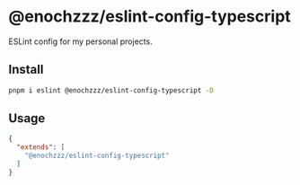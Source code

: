 # @enochzzz/eslint-config-typescript

ESLint config for my personal projects.

## Install

```bash
pnpm i eslint @enochzzz/eslint-config-typescript -D
```

## Usage

```json
{
  "extends": [
    "@enochzzz/eslint-config-typescript"
  ]
}
```
